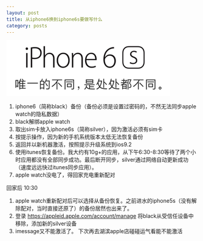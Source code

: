 ```yaml
---
layout: post
title: 从iphone6换到iphone6s要做写什么
category: posts
---
```

![iphone6s][iphone6s]

1. iphone6（简称black）备份（备份必须是设置过密码的，不然无法同步apple watch的隐私数据）
1. black解绑apple watch
1. 取出sim卡放入iphone6s（简称silver），因为激活必须有sim卡
1. 按提示操作，因为新的手机系统版本太低无法恢复备份
1. 返回并以新机器激活，按照提示升级系统到ios9.2
1. 使用itunes恢复备份。我大约有10g+的应用，从下午6:30-8:30等待了两个小时应用都没有全部同步成功。最后断开同步，silver通过网络自动更新成功（速度远远快过itunes同步应用）。
1. apple watch没电了，得回家充电重新配对

回家后 10:30

1. apple watch重新配对后可以选择从备份恢复。之前进水的iphone5s（没有解除配对，当时直接还原了）的备份居然也出来了。
1. 登录 https://appleid.apple.com/account/manage 将black从受信任设备中移除，添加新的silver设备
1. imessage又不能激活了。 下次再去湖滨apple店碰碰运气看能不能激活


[iphone6s]: /images/20160105/iphone6s.png "iphone6s"
